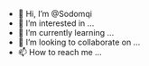 - 👋 Hi, I’m @Sodomqi
- 👀 I’m interested in ...
- 🌱 I’m currently learning ...
- 💞️ I’m looking to collaborate on ...
- 📫 How to reach me ...

<!---
Sodomqi/Sodomqi is a ✨ special ✨ repository because its `README.md` (this file) appears on your GitHub profile.
You can click the Preview link to take a look at your changes.
--->

